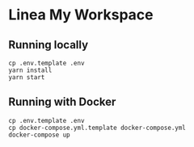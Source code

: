 # Linea My Workspace

## Running locally

```
cp .env.template .env
yarn install
yarn start
```


## Running with Docker

```
cp .env.template .env
cp docker-compose.yml.template docker-compose.yml
docker-compose up
```
